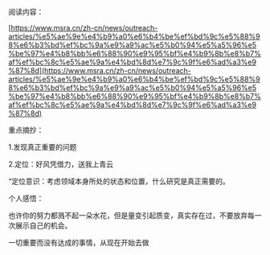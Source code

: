 阅读内容：

[https://www.msra.cn/zh-cn/news/outreach-articles/%e5%ae%9e%e4%b9%a0%e6%b4%be%ef%bd%9c%e5%88%98%e6%b3%bd%ef%bc%9a%e9%a9%ac%e5%b0%94%e5%a5%96%e5%be%97%e4%b8%bb%e6%88%90%e9%95%bf%e4%b9%8b%e8%b7%af%ef%bc%8c%e5%ae%9a%e4%bd%8d%e7%9c%9f%e6%ad%a3%e9%87%8d](https://www.msra.cn/zh-cn/news/outreach-articles/%e5%ae%9e%e4%b9%a0%e6%b4%be%ef%bd%9c%e5%88%98%e6%b3%bd%ef%bc%9a%e9%a9%ac%e5%b0%94%e5%a5%96%e5%be%97%e4%b8%bb%e6%88%90%e9%95%bf%e4%b9%8b%e8%b7%af%ef%bc%8c%e5%ae%9a%e4%bd%8d%e7%9c%9f%e6%ad%a3%e9%87%8d)

重点摘抄：

1.发现真正重要的问题

2.定位：好风凭借力，送我上青云

“定位意识：考虑领域本身所处的状态和位置，什么研究是真正需要的。

个人感悟：

也许你的努力都溅不起一朵水花，但是量变引起质变，真实存在过，不要放弃每一次展示自己的机会。

一切重要而没有达成的事情，从现在开始去做
